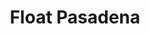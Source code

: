 ---
layout: place
title: Float Pasadena
permalink: /california/pasadena/float-pasadena.html
stateAbbr: CA
stateName: California
cityName: Pasadena
seo:
  type: restaurant
  links: http://www.floatcoffeeshop.com/
place_id: ChIJh0SGHV_DwoAR10qCbAdei0U
photos:
  - name: >-
      places/ChIJh0SGHV_DwoAR10qCbAdei0U/photos/AeeoHcJ1uxzsDqD5Q-Ezk_hiWwd6k9goDx0e70zc02qp2FdQQ8JYWdc0AlqwsdyqW8qtTOPuCDmnjsSdoE0zzyCE-nEu4GPrQwmm2vzaOZgUpJiGPOYMK85GoI9GV4BL3Uqwgs1H4kJqoWmJ39NE_MNV7elm3TDdqZpsPDlf_Ai6uAYZCoIVDI9o3FpahGT0pSSSOjNeCvPqqEPIoh8dAYBJsG3YRzsFmvW0QmhuT_b08F2_RUJrUhkZPJ6rX3oe7dFlXVyMJcuDT1blH5Pxshp0eTsUh90836s4NFs31xTeWK2PWw
    widthPx: 2048
    heightPx: 1371
    authorAttributions:
      - displayName: Float Pasadena
        uri: https://maps.google.com/maps/contrib/100209183537995035040
        photoUri: >-
          https://lh3.googleusercontent.com/a-/ALV-UjUPuLuk6OlAat5UkHMjRZ8k6X9Tz_2Jiz9HdoobQOuKkXs_rRg=s100-p-k-no-mo
    flagContentUri: >-
      https://www.google.com/local/imagery/report/?cb_client=maps_api_places.places_api&image_key=!1e10!2sAF1QipPS-2kR-qp9ZmTCkQveU575A3-insMTuereZ7Q5&hl=en-US
    googleMapsUri: >-
      https://www.google.com/maps/place//data=!3m4!1e2!3m2!1sAF1QipPS-2kR-qp9ZmTCkQveU575A3-insMTuereZ7Q5!2e10!4m2!3m1!1s0x80c2c35f1d864487:0x458b5e076c824ad7
  - name: >-
      places/ChIJh0SGHV_DwoAR10qCbAdei0U/photos/AeeoHcKfbS1pEVGBArRiyExsEEbglS5zT3_aYFYk4Uh_zr32oQ21fMHKVrO7Zl54-vEGxuZEDN0MkHqCkJol-JWudBajOgXboF4e1MI6FTY1aRxYzpXgyxJnDiQlK9ic2QISE8DGM5ZW12V91DEcr97jkZf_3j496ktB6qW3QZRJttsIJp1v-pumcZA6neaQe3YGdQAJlppvCr3omHvuRBGuWqgD4oUvUT7h3-Y2e3OvCbXqMqhgZ2OJ3lI0dFw6V1uYYV4CWoW0pOdMsvlOjNWYXQ9x0T6-NEYlZkeJtRhTe2FX5g
    widthPx: 2048
    heightPx: 1365
    authorAttributions:
      - displayName: Float Pasadena
        uri: https://maps.google.com/maps/contrib/100209183537995035040
        photoUri: >-
          https://lh3.googleusercontent.com/a-/ALV-UjUPuLuk6OlAat5UkHMjRZ8k6X9Tz_2Jiz9HdoobQOuKkXs_rRg=s100-p-k-no-mo
    flagContentUri: >-
      https://www.google.com/local/imagery/report/?cb_client=maps_api_places.places_api&image_key=!1e10!2sAF1QipNe6eFkwRkqIm5YCA_dLpngW1NAmywzY1nZlyty&hl=en-US
    googleMapsUri: >-
      https://www.google.com/maps/place//data=!3m4!1e2!3m2!1sAF1QipNe6eFkwRkqIm5YCA_dLpngW1NAmywzY1nZlyty!2e10!4m2!3m1!1s0x80c2c35f1d864487:0x458b5e076c824ad7
  - name: >-
      places/ChIJh0SGHV_DwoAR10qCbAdei0U/photos/AeeoHcLwV08a3_ac9Qu06YVEbDc0NwknHmIE36GTqF_Xfpxx-gWsd2lfaWFSCHVnK-rpRaN61ZfVhcZzDXVZP0_C9a5pOtfx0Pvj-X3K146Ess5Gs1hyqy-xoCEraMNRuFJl5-Iy3GtxlVq5Z9AhID4wScOfyPZR0ElwTYDnNzNgcT9zk5rA0m_K3zivfENCv5uFh9f_XJnmrynO-HH4LdQgPhtbjHGB5yaV4YDRnwFJOVFPuXrvSEZFJZ_ILFKogGXZA-oVR7oGNRiwxncMP2cXFwAlDnIMYMJVDZ5giNW8zuyLrZCERKbeMNxR3ZM5UBthS_RfIZ1qlitr-0awhLaQQ3YbjRPLqLZwJSSncgscuKxDtLYP8uv8G7Z7apX8LmoGQQKrG8xJhobrMi8KueVh0AEQSeTcejfV8GqoC0aQ-s51fVOK
    widthPx: 3599
    heightPx: 4800
    authorAttributions:
      - displayName: Jason Lin
        uri: https://maps.google.com/maps/contrib/104353524709313134733
        photoUri: >-
          https://lh3.googleusercontent.com/a/ACg8ocKfX4ODrZJLf1l0nRHZdohcAtUgC232QRtAYsYmoArbDbMx8w=s100-p-k-no-mo
    flagContentUri: >-
      https://www.google.com/local/imagery/report/?cb_client=maps_api_places.places_api&image_key=!1e10!2sCIHM0ogKEICAgIDrj6aZ8wE&hl=en-US
    googleMapsUri: >-
      https://www.google.com/maps/place//data=!3m4!1e2!3m2!1sCIHM0ogKEICAgIDrj6aZ8wE!2e10!4m2!3m1!1s0x80c2c35f1d864487:0x458b5e076c824ad7
  - name: >-
      places/ChIJh0SGHV_DwoAR10qCbAdei0U/photos/AeeoHcJ4p6cH6hq4tErVo1ZK_IerQGlKCNyhsA8gtW5EVIL2vP4yt-m-xbN-EjhDd5zkgGFnSWy0EeLiYhvKj-SQ_ZDvZrbZU2GENcexwmGa6-1KwJvSm_E31yNLTXywPuuIjCvsZWsK4OPCLheyiMi8QjyAEIIqHhdLhZHSwPwfx_x9k91mXA4Gaf2cjrE4c2MJdqEhcj3Z9EGN3-luswNll2gmTAj1QbpL0HA2rZn7d7JclYJdU-muk6Op3lh3JLcFodnMGaIkPpgkg5p8ZXurlXUJX2uZ-wgxas8wq9H-tyaBhAktXCZccq12OJY5RxGk1WgaCal77IOMOlf10kSPXBb3FB9HcCtd3VP-ZrbQCmJPThRD1Zcm3tVmFPCp2ikHdr3aVSNcJlAe0pWn9NhWqLODepC3NsW48go317ophkJRbQ
    widthPx: 3599
    heightPx: 4800
    authorAttributions:
      - displayName: Jason Lin
        uri: https://maps.google.com/maps/contrib/104353524709313134733
        photoUri: >-
          https://lh3.googleusercontent.com/a/ACg8ocKfX4ODrZJLf1l0nRHZdohcAtUgC232QRtAYsYmoArbDbMx8w=s100-p-k-no-mo
    flagContentUri: >-
      https://www.google.com/local/imagery/report/?cb_client=maps_api_places.places_api&image_key=!1e10!2sCIHM0ogKEICAgIDrj6aZMw&hl=en-US
    googleMapsUri: >-
      https://www.google.com/maps/place//data=!3m4!1e2!3m2!1sCIHM0ogKEICAgIDrj6aZMw!2e10!4m2!3m1!1s0x80c2c35f1d864487:0x458b5e076c824ad7
  - name: >-
      places/ChIJh0SGHV_DwoAR10qCbAdei0U/photos/AeeoHcInO1zpqJUQhVFijiiutADsIqp1uuBv0ARNqwy8W9CCcBGQarwnPcDCY8teBw3aD09KLEpqOXpIg_mFmMExP9hS3DjiI0D6QhJ6MIZ95qN60JkpdUOw6jfkmJHSUrLy4fXeUst3lGxDtmofZW3jZhNG4Y7NmmazjUX8pMAAWCdlAinAHRGrXU6HWt-VLCfc0yJ_WHYPhDCPrb6hhzBmLZ3p7CrK_NnW8BveWFsJGe_AhWpZri3GUR1zcot1LchgmRxYLmM3HXZHrErvKvi_rpMfWlL8BMxJYpvZsx7snMPj2X56vc46BY5squc-HLXtdwjybtgnuMAca6W2bCjeoyllQetRB1oP5SuSjCHPqn5fQOX9nLHAAhvwM0Zlrkv5wefeehZEnJzwPOQ_DMvaw0FIhZh8RKtpvVSdsxMZlVk
    widthPx: 3599
    heightPx: 4800
    authorAttributions:
      - displayName: Jason Lin
        uri: https://maps.google.com/maps/contrib/104353524709313134733
        photoUri: >-
          https://lh3.googleusercontent.com/a/ACg8ocKfX4ODrZJLf1l0nRHZdohcAtUgC232QRtAYsYmoArbDbMx8w=s100-p-k-no-mo
    flagContentUri: >-
      https://www.google.com/local/imagery/report/?cb_client=maps_api_places.places_api&image_key=!1e10!2sCIHM0ogKEICAgIDrj6a7Dw&hl=en-US
    googleMapsUri: >-
      https://www.google.com/maps/place//data=!3m4!1e2!3m2!1sCIHM0ogKEICAgIDrj6a7Dw!2e10!4m2!3m1!1s0x80c2c35f1d864487:0x458b5e076c824ad7
  - name: >-
      places/ChIJh0SGHV_DwoAR10qCbAdei0U/photos/AeeoHcKk1WeF0_6EncxoWUxgAEevBJlqbaTY01H7wUp8qb1DvDmYcmH5TXr-FI020LojiUICMKhtame5rIW7uyCxE5H2OsUzSBQMgyHULSsm4gdaWU4CUayvLcCa2qNczAhWPeOuS4LdlsFfcmWxNj1PsroPx3760cUCaFJIb-Uf5ldLNpXXAu_WYDJ0wWsIWOfq3TjNgOelCxTThdXYWoDIC27cU3XykU-1Te-dUR1HykcsIIYp_oHtSJbpnPYa6adhnVUnYmAiXaMUVKvlJsUqTyT6lFl-D-IPo5sKFUuE2w13Twlu1YjoehjLw7Q790OyqEUlfnKGS6uCI-Lq1EXREDQkEBlSiePPcDxWQkcizL3vimPc67_oL03Ek_SoyXQlLRf9fWa4XIJXqcemKJS2XSk_ooCxUL7NIKWEXkAFtqFWb4A
    widthPx: 1033
    heightPx: 1372
    authorAttributions:
      - displayName: Carlo N.
        uri: https://maps.google.com/maps/contrib/101680887019881172299
        photoUri: >-
          https://lh3.googleusercontent.com/a-/ALV-UjU8Y9Xe8NXGEDSQtYrgdmgizh7sgcFuZAKLd8RusFf7W_wjqw96Cg=s100-p-k-no-mo
    flagContentUri: >-
      https://www.google.com/local/imagery/report/?cb_client=maps_api_places.places_api&image_key=!1e10!2sCIHM0ogKEICAgICfzrzAwAE&hl=en-US
    googleMapsUri: >-
      https://www.google.com/maps/place//data=!3m4!1e2!3m2!1sCIHM0ogKEICAgICfzrzAwAE!2e10!4m2!3m1!1s0x80c2c35f1d864487:0x458b5e076c824ad7
  - name: >-
      places/ChIJh0SGHV_DwoAR10qCbAdei0U/photos/AeeoHcL6_NNJAVUeI9CHXZAimZmVawWvyjocIuffI2TuID9_Na0XnpdMqy5_11rtAERRKpnI8sWrjoVfQCV2Xw7pDohesHDUMNKyrDVD2rKEjiJl8B5Jh3pRf4d40tdYRFiaHGfbmvlkN4ZldnoZ0dfHPenMG2VcfyaAzyuqfL-5DKzzMiA0OYnrT0PyV-DRrWeStbILtb_t4JGvpH5ZsQ-DAxWE0gBqsXRI8n5Av--MMUwy3AMEoO_aCdP_UyjjasJQHFyE9V9nL4SFLkJwEFOJ_lJ1eWK24YyODrw9gxQgeWwncJ_3AVQsfcYSIgK8QbC5W6vYe7NFUKRg45MGnK5MoW_nmJV2T4H_oR9MnUlT8lno9hDeXahbayXB1T3Xz_gsoR6aCnt5V-ZtHU0pKHf_qa98enKCVXc-2SXMkaylECqVdWo
    widthPx: 4032
    heightPx: 3024
    authorAttributions:
      - displayName: Susanna SS
        uri: https://maps.google.com/maps/contrib/108061464935798864805
        photoUri: >-
          https://lh3.googleusercontent.com/a/ACg8ocIAjOtaAF0hv85korHcFMnz3vfM-mAJ_UFlNXvhVys3tw5C2w=s100-p-k-no-mo
    flagContentUri: >-
      https://www.google.com/local/imagery/report/?cb_client=maps_api_places.places_api&image_key=!1e10!2sCIHM0ogKEICAgIDBqrG9kgE&hl=en-US
    googleMapsUri: >-
      https://www.google.com/maps/place//data=!3m4!1e2!3m2!1sCIHM0ogKEICAgIDBqrG9kgE!2e10!4m2!3m1!1s0x80c2c35f1d864487:0x458b5e076c824ad7
  - name: >-
      places/ChIJh0SGHV_DwoAR10qCbAdei0U/photos/AeeoHcJCtwMYOBKkKvyv1JiJprlu3RoGIBhfGCZ3pttXlsQXg2kJoZ8M_iLptxYIv2A1-WjS0OlDxjCp5TYTtvQfQG-dc9yXUjviHlVcVQCMExMjQGDnLGEdSVEnDaEyDs0xIFFU0JPNQcNTERrmvqrui4wghMZyOd259wJbN2XiBrnHBaLo8jGVACA_AgCpeZF2AzdQ-1JCAWaPlAN6DrlW9NnuS-zI_3iUUQvcpFmL_N8CIaRVkwf4CI8MMDcccBrmUMD1rl5uDgv1j5keNn8_ldW-eKOg2id9Fh6yjbtsq5stZj2l5j6UCFqVVpmWyBnjsy_cQ10wOE8SEYTwrLZz2OJwRwarb0niTKvJjemaeOgVnbT8UNrfzAiRotcl8wThLU9n6jpqh6glbHT0Moth1slqOqyPbBGHYrKvnv2f2UxzQA
    widthPx: 3024
    heightPx: 3024
    authorAttributions:
      - displayName: Shang-Lin Chen
        uri: https://maps.google.com/maps/contrib/106265206715059423586
        photoUri: >-
          https://lh3.googleusercontent.com/a/ACg8ocKBClFKbjrdR_Qh0rUZXUtUIf8ImoCPMlhEOKhl3NsXNl401A=s100-p-k-no-mo
    flagContentUri: >-
      https://www.google.com/local/imagery/report/?cb_client=maps_api_places.places_api&image_key=!1e10!2sCIHM0ogKEICAgICr3Ni0PQ&hl=en-US
    googleMapsUri: >-
      https://www.google.com/maps/place//data=!3m4!1e2!3m2!1sCIHM0ogKEICAgICr3Ni0PQ!2e10!4m2!3m1!1s0x80c2c35f1d864487:0x458b5e076c824ad7
  - name: >-
      places/ChIJh0SGHV_DwoAR10qCbAdei0U/photos/AeeoHcJ5pjeDq-G7hZm5CMxrTfwd5pXmHChQ9WtGRomO0LlP5ZuWxthWACUnozWIgR3ociip6SVNgJxzzVrboNGPKvWhRyquER_7rsccZshGVzz19P-U14_5utU7XGL-Ow0UcArlwWMSYLwm5ZBJs2oyFEyur2FtLSs3PI48SrGFyCvHVtR5bbUG37wARtg6ef8QHg8FZkehN6RHQGuQScGfqM3ddfHYu49NDUH0XailtikUydAn0km-c4yoM7SY30aD9VPjlBKo8FptraIhdNR7O9okfYgSLfhiXA44FaMJWq5hoXju3YVspx_XouDqkfcWRN9Z44jEAou9FpzStyTdp67wxj-aectDIqdCfsjffrroL5w3qPaYD2yp8rKVirJB4qSEXF5LTZAxNoyFc2DrmJxQCiY_3lKmKeSRKCyPtRX6MJxq
    widthPx: 3000
    heightPx: 4000
    authorAttributions:
      - displayName: Scott Pactor
        uri: https://maps.google.com/maps/contrib/113051955550429583127
        photoUri: >-
          https://lh3.googleusercontent.com/a-/ALV-UjVkhxscqy4uaVzWZBRwVt0GjcY7llMw61nKtKlTJuBSujjxv5e7=s100-p-k-no-mo
    flagContentUri: >-
      https://www.google.com/local/imagery/report/?cb_client=maps_api_places.places_api&image_key=!1e10!2sCIHM0ogKEICAgICTs7SbtgE&hl=en-US
    googleMapsUri: >-
      https://www.google.com/maps/place//data=!3m4!1e2!3m2!1sCIHM0ogKEICAgICTs7SbtgE!2e10!4m2!3m1!1s0x80c2c35f1d864487:0x458b5e076c824ad7
  - name: >-
      places/ChIJh0SGHV_DwoAR10qCbAdei0U/photos/AeeoHcL3eTf4f_ZQdgoF7BlERWkSiukhYuT1_085DFa8S1DdhT5LUe5606eRvanF0aadoR9oyOLzR9avNziseB1xLMaIjHKAIbeVIanO00BabFCoQklPb8Ij2SxqwEipLQAgz_C3Kv1_evnLHVtLwd_YGW7av3VdMCRJU81S1SfXn2w3XpPHJUXcRQaKJGqvYOmd-KNal542lEK57cyceKFu2pooNoNxKIx0BHq1A9kH6KYbvste2JF9G4I56phNDw3C9QbGV-bQR0vcVFMpGGqi382u6ZqHYidz4hmrLZfM0OJLAWtDqfDxwAZdAKQXvC-eHmlGRdIq5GLqnwZZZsdNYy7ySLOmqRKVnauV6fbN4_NeO7VzV3EykMul5rn7ZNNwJjqKUc0CUrBvsynXMUpBrsW1deiZUOgqQANSoEKeKWbLj1w
    widthPx: 2976
    heightPx: 3968
    authorAttributions:
      - displayName: Ashley Wu
        uri: https://maps.google.com/maps/contrib/115998081227604259453
        photoUri: >-
          https://lh3.googleusercontent.com/a/ACg8ocLbIuIqhI2R2N6JpczVHsL_tfUapX2GJamYMMoEuLvTPXNCOA=s100-p-k-no-mo
    flagContentUri: >-
      https://www.google.com/local/imagery/report/?cb_client=maps_api_places.places_api&image_key=!1e10!2sCIHM0ogKEICAgICkoteTsAE&hl=en-US
    googleMapsUri: >-
      https://www.google.com/maps/place//data=!3m4!1e2!3m2!1sCIHM0ogKEICAgICkoteTsAE!2e10!4m2!3m1!1s0x80c2c35f1d864487:0x458b5e076c824ad7
address: 380 S Lake Ave, Pasadena, CA 91101, USA
street: 380 S Lake Ave
city: Pasadena
state: CA
zip: '91101'
country: USA
neighborhood: null
latitude: '34.139357'
longitude: '-118.131628'
accessibility_options:
  wheelchairAccessibleParking: true
  wheelchairAccessibleRestroom: true
  wheelchairAccessibleSeating: true
business_status: OPERATIONAL
name: Float Pasadena
google_maps_links:
  directionsUri: >-
    https://www.google.com/maps/dir//''/data=!4m7!4m6!1m1!4e2!1m2!1m1!1s0x80c2c35f1d864487:0x458b5e076c824ad7!3e0
  placeUri: https://maps.google.com/?cid=5011202396358068951
  writeAReviewUri: >-
    https://www.google.com/maps/place//data=!4m3!3m2!1s0x80c2c35f1d864487:0x458b5e076c824ad7!12e1
  reviewsUri: >-
    https://www.google.com/maps/place//data=!4m4!3m3!1s0x80c2c35f1d864487:0x458b5e076c824ad7!9m1!1b1
  photosUri: >-
    https://www.google.com/maps/place//data=!4m3!3m2!1s0x80c2c35f1d864487:0x458b5e076c824ad7!10e5
primary_type: Coffee Shop
opening_hours:
  openNow: true
  periods:
    - open:
        day: 0
        hour: 9
        minute: 0
      close:
        day: 0
        hour: 17
        minute: 0
    - open:
        day: 1
        hour: 9
        minute: 0
      close:
        day: 1
        hour: 17
        minute: 0
    - open:
        day: 2
        hour: 9
        minute: 0
      close:
        day: 2
        hour: 17
        minute: 0
    - open:
        day: 3
        hour: 9
        minute: 0
      close:
        day: 3
        hour: 17
        minute: 0
    - open:
        day: 4
        hour: 9
        minute: 0
      close:
        day: 4
        hour: 17
        minute: 0
    - open:
        day: 5
        hour: 9
        minute: 0
      close:
        day: 5
        hour: 17
        minute: 0
    - open:
        day: 6
        hour: 9
        minute: 0
      close:
        day: 6
        hour: 17
        minute: 0
  weekdayDescriptions:
    - 'Monday: 9:00 AM – 5:00 PM'
    - 'Tuesday: 9:00 AM – 5:00 PM'
    - 'Wednesday: 9:00 AM – 5:00 PM'
    - 'Thursday: 9:00 AM – 5:00 PM'
    - 'Friday: 9:00 AM – 5:00 PM'
    - 'Saturday: 9:00 AM – 5:00 PM'
    - 'Sunday: 9:00 AM – 5:00 PM'
  nextCloseTime: '2025-05-04T00:00:00Z'
secondary_opening_hours:
  regular:
    weekdayDescriptions: null
    type: null
  current:
    weekdayDescriptions: null
    type: null
phone: (626) 844-3488
price_level: PRICE_LEVEL_INEXPENSIVE
price_range: $10 &ndash; $20
rating: '4.5'
rating_count: 204
website: http://www.floatcoffeeshop.com/
description: >-
  Discover Float Pasadena in Pasadena, CA$$$Float Pasadena in Pasadena, CA,
  offers a cozy retreat with its retro-inspired ambiance and versatile
  indoor-outdoor seating, making it a favorite for casual gatherings. This
  easygoing cafe serves up comforting options like fresh sandwiches, baked
  goods, and ice cream, complemented by a selection of coffee and teas in a
  welcoming environment equipped with Wi-Fi for productivity on the go.
  Accessibility features, such as wheelchair-friendly parking and seating,
  ensure everyone can enjoy the space comfortably. The spot's convenient hours
  and menu variety cater to breakfast, brunch, and lunch seekers, adding to its
  everyday appeal. Its location in a vibrant area makes it an ideal stop for
  those exploring local coffee spots near Pasadena.
generative_summary: >-
  Discover Float Pasadena in Pasadena, CA$$$Float Pasadena in Pasadena, CA,
  offers a cozy retreat with its retro-inspired ambiance and versatile
  indoor-outdoor seating, making it a favorite for casual gatherings. This
  easygoing cafe serves up comforting options like fresh sandwiches, baked
  goods, and ice cream, complemented by a selection of coffee and teas in a
  welcoming environment equipped with Wi-Fi for productivity on the go.
  Accessibility features, such as wheelchair-friendly parking and seating,
  ensure everyone can enjoy the space comfortably. The spot's convenient hours
  and menu variety cater to breakfast, brunch, and lunch seekers, adding to its
  everyday appeal. Its location in a vibrant area makes it an ideal stop for
  those exploring local coffee spots near Pasadena.
generative_disclosure: Summarized by AI using the Grok-3-Mini model.
reviews:
  - name: >-
      places/ChIJh0SGHV_DwoAR10qCbAdei0U/reviews/ChZDSUhNMG9nS0VJQ0FnTUNveTkyWll3EAE
    relativePublishTimeDescription: a week ago
    rating: 2
    text:
      text: >-
        This is a late review but I was really hoping to like this place since
        it's in a neat little area. This shop is kinda cold though, also when we
        went they kept the food orders on a shelf above the drinks and I guess
        that's how a staple got in my child's drink. They apologized and said
        they'd move stuff around but still I couldn't believe my kid almost
        swallowed a staple. I understand it was an accident but never coming
        here again personally. :/
      languageCode: en
    originalText:
      text: >-
        This is a late review but I was really hoping to like this place since
        it's in a neat little area. This shop is kinda cold though, also when we
        went they kept the food orders on a shelf above the drinks and I guess
        that's how a staple got in my child's drink. They apologized and said
        they'd move stuff around but still I couldn't believe my kid almost
        swallowed a staple. I understand it was an accident but never coming
        here again personally. :/
      languageCode: en
    authorAttribution:
      displayName: Amethyst Heart
      uri: https://www.google.com/maps/contrib/108548372671117979775/reviews
      photoUri: >-
        https://lh3.googleusercontent.com/a/ACg8ocJFhqvVQjdbd9M3ADsDDgpe9sZxLTR7rn3eChsWvh65Sjos6Us=s128-c0x00000000-cc-rp-mo-ba4
    publishTime: '2025-04-20T00:03:28.141841Z'
    flagContentUri: >-
      https://www.google.com/local/review/rap/report?postId=ChZDSUhNMG9nS0VJQ0FnTUNveTkyWll3EAE&d=17924085&t=1
    googleMapsUri: >-
      https://www.google.com/maps/reviews/data=!4m6!14m5!1m4!2m3!1sChZDSUhNMG9nS0VJQ0FnTUNveTkyWll3EAE!2m1!1s0x80c2c35f1d864487:0x458b5e076c824ad7
  - name: >-
      places/ChIJh0SGHV_DwoAR10qCbAdei0U/reviews/ChdDSUhNMG9nS0VJQ0FnTURBLU95RmhnRRAB
    relativePublishTimeDescription: 2 months ago
    rating: 5
    text:
      text: >-
        This is honestly my new go to place. I've lived in pasadena for 4 yrs
        and I can't believe I haven't been here before. It's a hidden gem with
        great food and amazing people. The workers here are amazing and so
        welcoming!!! I honestly drop by every week just to say hi and grab my
        usual breakfast bagel and my matcha chai latte with cold foam or their
        amazon london fog tea latte with cold foam. It's seriously so good I
        have to stop myself from coming here everyday. I do hope they sell loose
        tea leaf soon since it's really calming.
      languageCode: en
    originalText:
      text: >-
        This is honestly my new go to place. I've lived in pasadena for 4 yrs
        and I can't believe I haven't been here before. It's a hidden gem with
        great food and amazing people. The workers here are amazing and so
        welcoming!!! I honestly drop by every week just to say hi and grab my
        usual breakfast bagel and my matcha chai latte with cold foam or their
        amazon london fog tea latte with cold foam. It's seriously so good I
        have to stop myself from coming here everyday. I do hope they sell loose
        tea leaf soon since it's really calming.
      languageCode: en
    authorAttribution:
      displayName: leslie H
      uri: https://www.google.com/maps/contrib/116213374044458342440/reviews
      photoUri: >-
        https://lh3.googleusercontent.com/a-/ALV-UjW54czQGzuuZuZFouNd8lF2j5MYEo5rdsWuxsoIoonR_D1O5e8lUA=s128-c0x00000000-cc-rp-mo-ba3
    publishTime: '2025-02-06T22:29:59.512048Z'
    flagContentUri: >-
      https://www.google.com/local/review/rap/report?postId=ChdDSUhNMG9nS0VJQ0FnTURBLU95RmhnRRAB&d=17924085&t=1
    googleMapsUri: >-
      https://www.google.com/maps/reviews/data=!4m6!14m5!1m4!2m3!1sChdDSUhNMG9nS0VJQ0FnTURBLU95RmhnRRAB!2m1!1s0x80c2c35f1d864487:0x458b5e076c824ad7
  - name: >-
      places/ChIJh0SGHV_DwoAR10qCbAdei0U/reviews/ChdDSUhNMG9nS0VJQ0FnSUN1M3ZDUWpnRRAB
    relativePublishTimeDescription: 9 months ago
    rating: 4
    text:
      text: >-
        Excellent sandwich, highly recommended.


        This is a 2nd edit:

        We are back to Pasadena on June 11, 2024 again to attend the
        commencement on June 14.  It is a very exciting experience to come back
        to Float again that my son likes most when he was here during summer of
        2019.

        The food is the same high quality and excellent taste.
      languageCode: en
    originalText:
      text: >-
        Excellent sandwich, highly recommended.


        This is a 2nd edit:

        We are back to Pasadena on June 11, 2024 again to attend the
        commencement on June 14.  It is a very exciting experience to come back
        to Float again that my son likes most when he was here during summer of
        2019.

        The food is the same high quality and excellent taste.
      languageCode: en
    authorAttribution:
      displayName: Jason Lin
      uri: https://www.google.com/maps/contrib/104353524709313134733/reviews
      photoUri: >-
        https://lh3.googleusercontent.com/a/ACg8ocKfX4ODrZJLf1l0nRHZdohcAtUgC232QRtAYsYmoArbDbMx8w=s128-c0x00000000-cc-rp-mo-ba7
    publishTime: '2024-07-21T08:23:03.061847Z'
    flagContentUri: >-
      https://www.google.com/local/review/rap/report?postId=ChdDSUhNMG9nS0VJQ0FnSUN1M3ZDUWpnRRAB&d=17924085&t=1
    googleMapsUri: >-
      https://www.google.com/maps/reviews/data=!4m6!14m5!1m4!2m3!1sChdDSUhNMG9nS0VJQ0FnSUN1M3ZDUWpnRRAB!2m1!1s0x80c2c35f1d864487:0x458b5e076c824ad7
  - name: >-
      places/ChIJh0SGHV_DwoAR10qCbAdei0U/reviews/ChZDSUhNMG9nS0VJQ0FnTURvMFBXQU1REAE
    relativePublishTimeDescription: a week ago
    rating: 5
    text:
      text: >-
        I hopped out of line from the other coffee shop since the line did not
        move 10 minutes. I wish I would have stayed. I guess there is really a
        reason the other place is so popular compared to this one. Coffee (mocha
        latte) was just OK until I found a faux eyelash in my cup. Then it was
        yuck. Service was not that great either. She definitely did not want to
        be there.
      languageCode: en
    originalText:
      text: >-
        I hopped out of line from the other coffee shop since the line did not
        move 10 minutes. I wish I would have stayed. I guess there is really a
        reason the other place is so popular compared to this one. Coffee (mocha
        latte) was just OK until I found a faux eyelash in my cup. Then it was
        yuck. Service was not that great either. She definitely did not want to
        be there.
      languageCode: en
    authorAttribution:
      displayName: Amare Mom
      uri: https://www.google.com/maps/contrib/104179168375819408332/reviews
      photoUri: >-
        https://lh3.googleusercontent.com/a-/ALV-UjXql6_VhXavrQKtdKcMIPo0UXeiE3zr7eqYeJgo3zRsqQbKaxc=s128-c0x00000000-cc-rp-mo-ba3
    publishTime: '2025-04-21T11:42:23.162106Z'
    flagContentUri: >-
      https://www.google.com/local/review/rap/report?postId=ChZDSUhNMG9nS0VJQ0FnTURvMFBXQU1REAE&d=17924085&t=1
    googleMapsUri: >-
      https://www.google.com/maps/reviews/data=!4m6!14m5!1m4!2m3!1sChZDSUhNMG9nS0VJQ0FnTURvMFBXQU1REAE!2m1!1s0x80c2c35f1d864487:0x458b5e076c824ad7
  - name: >-
      places/ChIJh0SGHV_DwoAR10qCbAdei0U/reviews/ChdDSUhNMG9nS0VJQ0FnSUNmenJ5QTN3RRAB
    relativePublishTimeDescription: 4 months ago
    rating: 4
    text:
      text: >-
        Not all who wonder are lost. Some are just looking for coffee.


        Float Pasadena is a small specialty coffee and tea shop in the eclectic
        setting of the Burlington Arcade. It’s located on South Lake avenue in
        Pasadena. It offers lattes, lunch, sandwiches, salads, bagels, catering
        and gift cards. Similarly, they have cold bottled drinks like Root
        beers.


        Its interior layout is quite small with limited seats and a relax static
        stability.

        Menu list has all of your basic coffee, teas  and lattes. I had a Mocha
        Latte (H); it was perfect. Staff was competent and professional. Service
        was satisfactory.

        Prices are competitive. Collectively, I enjoyed my latte and order
        experience. I recommend this coffee shop.
      languageCode: en
    originalText:
      text: >-
        Not all who wonder are lost. Some are just looking for coffee.


        Float Pasadena is a small specialty coffee and tea shop in the eclectic
        setting of the Burlington Arcade. It’s located on South Lake avenue in
        Pasadena. It offers lattes, lunch, sandwiches, salads, bagels, catering
        and gift cards. Similarly, they have cold bottled drinks like Root
        beers.


        Its interior layout is quite small with limited seats and a relax static
        stability.

        Menu list has all of your basic coffee, teas  and lattes. I had a Mocha
        Latte (H); it was perfect. Staff was competent and professional. Service
        was satisfactory.

        Prices are competitive. Collectively, I enjoyed my latte and order
        experience. I recommend this coffee shop.
      languageCode: en
    authorAttribution:
      displayName: Carlo N.
      uri: https://www.google.com/maps/contrib/101680887019881172299/reviews
      photoUri: >-
        https://lh3.googleusercontent.com/a-/ALV-UjU8Y9Xe8NXGEDSQtYrgdmgizh7sgcFuZAKLd8RusFf7W_wjqw96Cg=s128-c0x00000000-cc-rp-mo-ba7
    publishTime: '2024-12-29T03:50:54.615846Z'
    flagContentUri: >-
      https://www.google.com/local/review/rap/report?postId=ChdDSUhNMG9nS0VJQ0FnSUNmenJ5QTN3RRAB&d=17924085&t=1
    googleMapsUri: >-
      https://www.google.com/maps/reviews/data=!4m6!14m5!1m4!2m3!1sChdDSUhNMG9nS0VJQ0FnSUNmenJ5QTN3RRAB!2m1!1s0x80c2c35f1d864487:0x458b5e076c824ad7
review_summary: >-
  What Customers Are Sharing$$$Folks generally enjoy the tasty coffee and
  sandwiches at this laid-back cafe, often highlighting the flavorful lattes and
  bagels as go-to picks for a quick, satisfying meal. While a few mentions point
  to occasional service slip-ups, the overall vibe comes across as friendly and
  inviting, with many returning for the comforting atmosphere and affordable
  prices. Customers appreciate the variety of options, like matcha drinks and
  light bites, that make it perfect for breakfast or a relaxed break. Despite
  some rare incidents, the shop's commitment to quality food and a welcoming
  setting keeps the feedback mostly positive. If you're searching for a solid
  coffee spot in Pasadena, it's worth checking out for its reliable comfort and
  community feel.
review_disclosure: Summarized by AI using the Grok-3-Mini model.
parking_options:
  freeParkingLot: true
  paidParkingLot: true
  valetParking: false
payment_options:
  acceptsDebitCards: true
  acceptsCashOnly: false
  acceptsNfc: true
allow_dogs: null
curbside_pickup: null
delivery: true
dine_in: true
good_for_children: true
good_for_groups: null
good_for_sports: false
live_music: null
menu_for_children: null
outdoor_seating: true
reservable: false
restroom: true
serves_beer: false
serves_breakfast: true
serves_brunch: true
serves_cocktails: false
serves_coffee: true
serves_dinner: null
serves_dessert: true
serves_lunch: true
serves_vegetarian_food: true
serves_wine: false
takeout: true
update_category: atmosphere
places_description: >-
  Retro storefront with indoor-outdoor seating serving cafe fare (sandwiches,
  baked goods, ice cream).

---